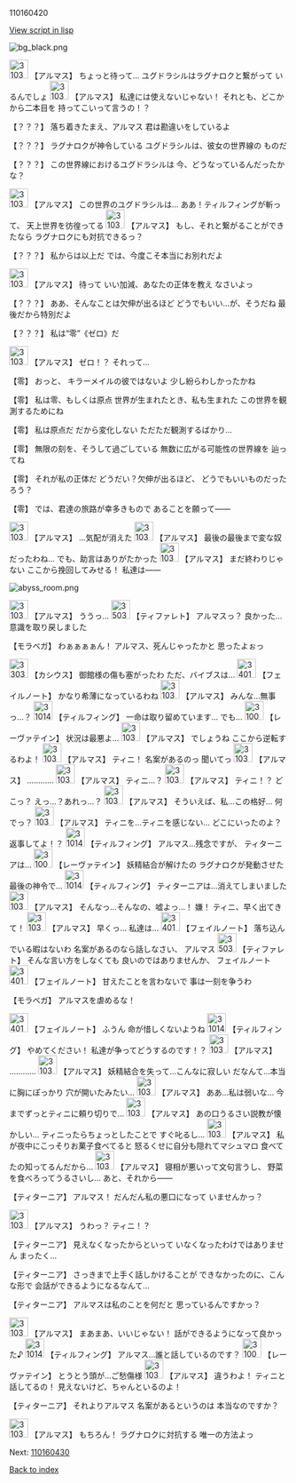 110160420

[View script in lisp](../scripts/110160420.txt)

![bg_black.png](../images/backgrounds/bg_black.png)

<img src="../images/units/3103811.png" alt="3103811.png" height="34"/>
【アルマス】
ちょっと待って…
ユグドラシルはラグナロクと繋がって
いるんでしょ

<img src="../images/units/3103811.png" alt="3103811.png" height="34"/>
【アルマス】
私達には使えないじゃない！
それとも、どこかから二本目を
持ってこいって言うの！？

【？？？】
落ち着きたまえ、アルマス
君は勘違いをしているよ

【？？？】
ラグナロクが神令している
ユグドラシルは、彼女の世界線の
ものだ

【？？？】
この世界線におけるユグドラシルは
今、どうなっているんだったかな？

<img src="../images/units/3103811.png" alt="3103811.png" height="34"/>
【アルマス】
この世界のユグドラシルは…
ああ！ティルフィングが斬って、
天上世界を彷徨ってる

<img src="../images/units/3103811.png" alt="3103811.png" height="34"/>
【アルマス】
もし、それと繋がることができたなら
ラグナロクにも対抗できるっ？

【？？？】
私からは以上だ
では、今度こそ本当にお別れだよ

<img src="../images/units/3103811.png" alt="3103811.png" height="34"/>
【アルマス】
待って
いい加減、あなたの正体を教え
なさいよっ

【？？？】
ああ、そんなことは欠伸が出るほど
どうでもいい…が、そうだね
最後だから特別だよ

【？？？】
私は“零”《ゼロ》だ

<img src="../images/units/3103811.png" alt="3103811.png" height="34"/>
【アルマス】
ゼロ！？
それって…

【零】
おっと、
キラーメイルの彼ではないよ
少し紛らわしかったかね

【零】
私は零、もしくは原点
世界が生まれたとき、私も生まれた
この世界を観測するためにね

【零】
私は原点だ
だから変化しない
ただただ観測するばかり…

【零】
無限の刻を、そうして過ごしている
無数に広がる可能性の世界線を
辿ってね

【零】
それが私の正体だ
どうだい？欠伸が出るほど、
どうでもいいものだったろう？

【零】
では、君達の旅路が幸多きもので
あることを願って――

<img src="../images/units/3103811.png" alt="3103811.png" height="34"/>
【アルマス】
…気配が消えた

<img src="../images/units/3103811.png" alt="3103811.png" height="34"/>
【アルマス】
最後の最後まで変な奴だったわね…
でも、助言はありがたかった

<img src="../images/units/3103811.png" alt="3103811.png" height="34"/>
【アルマス】
まだ終わりじゃない
ここから挽回してみせる！
私達は――

![abyss_room.png](../images/backgrounds/abyss_room.png)

<img src="../images/units/3103811.png" alt="3103811.png" height="34"/>
【アルマス】
ううっ…

<img src="../images/units/3503211.png" alt="3503211.png" height="34"/>
【ティファレト】
アルマスっ？
良かった…意識を取り戻しました

【モラベガ】
わぁぁぁぁん！
アルマス、死んじゃったかと
思ったよぉっ

<img src="../images/units/3303111.png" alt="3303111.png" height="34"/>
【カシウス】
御館様の傷も塞がったわ
ただ、バイブスは…

<img src="../images/units/3401911.png" alt="3401911.png" height="34"/>
【フェイルノート】
かなり希薄になっているわね

<img src="../images/units/3103811.png" alt="3103811.png" height="34"/>
【アルマス】
みんな…無事っ…？

<img src="../images/units/3101411.png" alt="3101411.png" height="34"/>
【ティルフィング】
一命は取り留めています…
でも…

<img src="../images/units/3100211.png" alt="3100211.png" height="34"/>
【レーヴァテイン】
状況は最悪よ…

<img src="../images/units/3103811.png" alt="3103811.png" height="34"/>
【アルマス】
でしょうね
ここから逆転するわよ！

<img src="../images/units/3103811.png" alt="3103811.png" height="34"/>
【アルマス】
ティニ！
名案があるのっ
聞いてっ

<img src="../images/units/3103811.png" alt="3103811.png" height="34"/>
【アルマス】
…………

<img src="../images/units/3103811.png" alt="3103811.png" height="34"/>
【アルマス】
ティニ…？

<img src="../images/units/3103811.png" alt="3103811.png" height="34"/>
【アルマス】
ティニ！？
どこっ？
えっ…？あれっ…？

<img src="../images/units/3103811.png" alt="3103811.png" height="34"/>
【アルマス】
そういえば、私…この格好…
何でっ？

<img src="../images/units/3103811.png" alt="3103811.png" height="34"/>
【アルマス】
ティニを…ティニを感じない…
どこにいったのよ？
返事してよ！？

<img src="../images/units/3101411.png" alt="3101411.png" height="34"/>
【ティルフィング】
アルマス…残念ですが、
ティターニアは…

<img src="../images/units/3100211.png" alt="3100211.png" height="34"/>
【レーヴァテイン】
妖精結合が解けたの
ラグナロクが発動させた
最後の神令で…

<img src="../images/units/3101411.png" alt="3101411.png" height="34"/>
【ティルフィング】
ティターニアは…消えてしまいました

<img src="../images/units/3103811.png" alt="3103811.png" height="34"/>
【アルマス】
そんなっ…そんなの、嘘よっ…！
嫌！
ティニ、早く出てきて！

<img src="../images/units/3103811.png" alt="3103811.png" height="34"/>
【アルマス】
早くっ…
私達は…

<img src="../images/units/3401911.png" alt="3401911.png" height="34"/>
【フェイルノート】
落ち込んでいる暇はないわ
名案があるのなら話しなさい、
アルマス

<img src="../images/units/3503211.png" alt="3503211.png" height="34"/>
【ティファレト】
そんな言い方をしなくても
良いのではありませんか、
フェイルノート

<img src="../images/units/3401911.png" alt="3401911.png" height="34"/>
【フェイルノート】
甘えたことを言わないで
事は一刻を争うわ

【モラベガ】
アルマスを虐めるな！

<img src="../images/units/3401911.png" alt="3401911.png" height="34"/>
【フェイルノート】
ふうん
命が惜しくないようね

<img src="../images/units/3101411.png" alt="3101411.png" height="34"/>
【ティルフィング】
やめてください！
私達が争ってどうするのです！？

<img src="../images/units/3103811.png" alt="3103811.png" height="34"/>
【アルマス】
…………

<img src="../images/units/3103811.png" alt="3103811.png" height="34"/>
【アルマス】
妖精結合を失って…こんなに寂しい
だなんて…本当に胸にぽっかり
穴が開いたみたい…

<img src="../images/units/3103811.png" alt="3103811.png" height="34"/>
【アルマス】
ああ…私は弱いな…
今までずっとティニに頼り切りで…

<img src="../images/units/3103811.png" alt="3103811.png" height="34"/>
【アルマス】
あの口うるさい説教が懐かしい…
ティニったらちょっとしたことで
すぐ叱るし…

<img src="../images/units/3103811.png" alt="3103811.png" height="34"/>
【アルマス】
私が夜中にこっそりお菓子食べてると
怒るくせに自分も隠れてマシュマロ
食べてたの知ってるんだから…

<img src="../images/units/3103811.png" alt="3103811.png" height="34"/>
【アルマス】
寝相が悪いって文句言うし、
野菜を食べろってうるさいし…
あと、それから――

【ティターニア】
アルマス！
だんだん私の悪口になって
いませんかっ？

<img src="../images/units/3103811.png" alt="3103811.png" height="34"/>
【アルマス】
うわっ？
ティニ！？

【ティターニア】
見えなくなったからといって
いなくなったわけではありません
まったく…

【ティターニア】
さっきまで上手く話しかけることが
できなかったのに、こんな形で
会話ができるようになるなんて…

【ティターニア】
アルマスは私のことを何だと
思っているんですかっ？

<img src="../images/units/3103811.png" alt="3103811.png" height="34"/>
【アルマス】
まあまあ、いいじゃない！
話ができるようになって良かった♪

<img src="../images/units/3101411.png" alt="3101411.png" height="34"/>
【ティルフィング】
アルマス…誰と話しているのです？

<img src="../images/units/3100211.png" alt="3100211.png" height="34"/>
【レーヴァテイン】
とうとう頭が…ご愁傷様

<img src="../images/units/3103811.png" alt="3103811.png" height="34"/>
【アルマス】
違うわよ！
ティニと話してるの！
見えないけど、ちゃんといるのよ！

【ティターニア】
それよりアルマス
名案があるというのは
本当なのですか？

<img src="../images/units/3103811.png" alt="3103811.png" height="34"/>
【アルマス】
もちろん！
ラグナロクに対抗する
唯一の方法よっ

Next: [110160430](110160430.md)

[Back to index](index.md)
